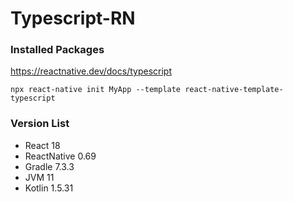 # Typescript-RN

### Installed Packages
https://reactnative.dev/docs/typescript

```
npx react-native init MyApp --template react-native-template-typescript
```

### Version List
- React 18
- ReactNative 0.69
- Gradle 7.3.3
- JVM 11
- Kotlin 1.5.31
